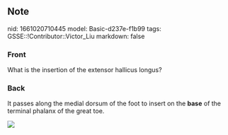 ## Note
nid: 1661020710445
model: Basic-d237e-f1b99
tags: GSSE::!Contributor::Victor_Liu
markdown: false

### Front
What is the insertion of the extensor hallicus longus?

### Back
It passes along the medial dorsum of the foot to insert on the
<b>base</b> of the terminal phalanx of the great toe.
<div><img src=
"paste-52a6a0d2035ad6188419b580fa4ed64cab2ec6ea.jpg"></div>
